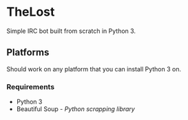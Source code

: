 TheLost
=======

Simple IRC bot built from scratch in Python 3.

Platforms
---------

Should work on any platform that you can install Python 3 on.

### Requirements

- Python 3
- Beautiful Soup - *Python scrapping library*

